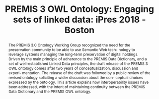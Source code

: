 ---
abstract: The PREMIS 3.0 Ontology Working Group recognized the need for the preservation
  community to be able to use Semantic Web tech- nology to leverage systems managing
  the long-term preservation of digital holdings. Driven by the main principle of
  adherence to the PREMIS Data Dictionary, and a set of well-established Linked Data
  principles, the draft release of the PREMIS 3 OWL ontology comes after two years
  of conceptualization, discussion and experi- mentation. The release of the draft
  was followed by a public review of the revised ontology soliciting a wider discussion
  about the con- ceptual choices expressed by the ontology. This article explains
  how interoperability issues have been addressed, with the intent of maintaining
  continuity between the PREMIS Data Dictionary and the PREMIS OWL ontology.
creators:
- Caron, Bertrand
- Blair, Charles
- McLellan, Evelyn
- Guenther, Rebecca
- Bountouri, Lina
- Russey Roke, Elizabeth
- Cowles, Esme
- Di Iorio, Angela
date: null
document_url: https://services.phaidra.univie.ac.at/api/object/o:923631/download
grand_parent: iPRES
institutions: []
keywords:
- boston
landing_page_url: https://phaidra.univie.ac.at/o:923631
language: eng
layout: publication
license: CC BY 4.0 International
notes_url: null
parent: iPRES 2018
presentation_url: null
size: 571538
source_name: iPRES
title: 'PREMIS 3 OWL Ontology: Engaging sets of linked data: iPres 2018 - Boston'
type: paper
year: 2018
---